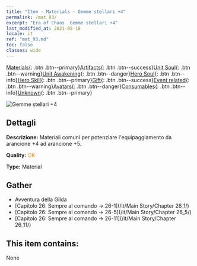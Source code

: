 ```yaml
---
title: "Item - Materials - Gemme stellari +4"
permalink: /mat_93/
excerpt: "Era of Chaos  Gemme stellari +4"
last_modified_at: 2021-05-18
locale: it
ref: "mat_93.md"
toc: false
classes: wide
---
```

 [Materials](/ItemsIT/){: .btn .btn--primary}[Artifacts](/ItemsIT/Artifacts/){: .btn .btn--success}[Unit Soul](/ItemsIT/UnitSoul/){: .btn .btn--warning}[Unit Awakening](/ItemsIT/UnitAwakening/){: .btn .btn--danger}[Hero Soul](/ItemsIT/HeroSoul/){: .btn .btn--info}[Hero Skill](/ItemsIT/HeroSkill/){: .btn .btn--primary}[Gift](/ItemsIT/Gift/){: .btn .btn--success}[Event related](/ItemsIT/Events/){: .btn .btn--warning}[Avatars](/ItemsIT/Avatars/){: .btn .btn--danger}[Consumables](/ItemsIT/Consumables/){: .btn .btn--info}[Unknown](/ItemsIT/Unknown/){: .btn .btn--primary}

 ![Gemme stellari +4](/images/t/i_cailiao_baoshi3.png)

## Dettagli
 **Descrizione:** Materiali comuni per potenziare l'equipaggiamento da arancione +4 ad arancione +5.

 **Quality:** <span style="color: #FF8C00">OK</span>

 **Type:** Material

## Gather

*    Avventura della Gilda 
*    [Capitolo 26: Sempre al comando -> 26-1](/it/Main Story/Chapter 26_1/) 
*    [Capitolo 26: Sempre al comando -> 26-5](/it/Main Story/Chapter 26_5/) 
*    [Capitolo 26: Sempre al comando -> 26-11](/it/Main Story/Chapter 26_11/) 

## This item contains:

  None

